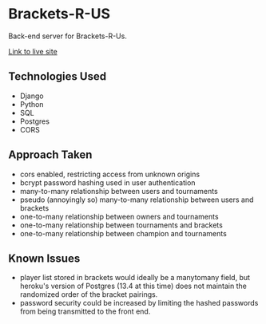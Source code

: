 # Brackets-R-US
Back-end server for Brackets-R-Us.

[Link to live site](https://bracketsrus.herokuapp.com/api/tournaments)

## Technologies Used
  * Django
  * Python
  * SQL
  * Postgres
  * CORS

## Approach Taken
* cors enabled, restricting access from unknown origins
* bcrypt password hashing used in user authentication
* many-to-many relationship between users and tournaments
* pseudo (annoyingly so) many-to-many relationship between users and brackets
* one-to-many relationship between owners and tournaments
* one-to-many relationship between tournaments and brackets
* one-to-many relationship between champion and tournaments

## Known Issues
* player list stored in brackets would ideally be a manytomany field, but heroku's version of Postgres (13.4 at this time) does not maintain the randomized order of the bracket pairings.
* password security could be increased by limiting the hashed passwords from being transmitted to the front end.
